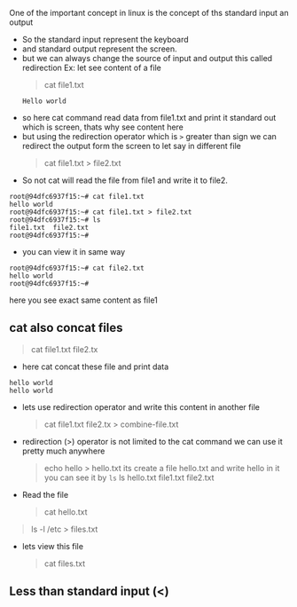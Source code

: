 One of the important concept in linux is the concept of ths standard input an output

- So the standard input represent the keyboard
- and standard output represent the screen.
- but we can always change the source of input and output this called redirection
  Ex: let see content of a file
  > cat file1.txt
  ```
  Hello world
  ```
- so here cat command read data from file1.txt and print it standard out which is screen, thats why see content here
- but using the redirection operator which is `>` greater than sign we can redirect the output form the screen to let say in different file
  > cat file1.txt > file2.txt
- So not cat will read the file from file1 and write it to file2.

```terminal
root@94dfc6937f15:~# cat file1.txt
hello world
root@94dfc6937f15:~# cat file1.txt > file2.txt
root@94dfc6937f15:~# ls
file1.txt  file2.txt
root@94dfc6937f15:~#
```

- you can view it in same way

```terminal
root@94dfc6937f15:~# cat file2.txt
hello world
root@94dfc6937f15:~#
```

here you see exact same content as file1

## cat also concat files

> cat file1.txt file2.tx

- here cat concat these file and print data

```
hello world
hello world
```

- lets use redirection operator and write this content in another file

  > cat file1.txt file2.tx > combine-file.txt

- redirection (>) operator is not limited to the cat command we can use it pretty much anywhere
  > echo hello > hello.txt
  > its create a file hello.txt and write hello in it you can see it by `ls`
  > ls
  > hello.txt file1.txt file2.txt
- Read the file
  > cat hello.txt

> ls -l /etc > files.txt

- lets view this file
  > cat files.txt

## Less than standard input (<)
